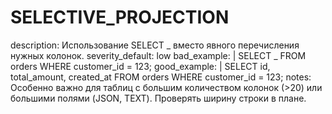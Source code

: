 # SELECTIVE_PROJECTION

description: Использование SELECT _ вместо явного перечисления нужных колонок.
severity_default: low
bad_example: |
SELECT _ FROM orders WHERE customer_id = 123;
good_example: |
SELECT id, total_amount, created_at FROM orders WHERE customer_id = 123;
notes: Особенно важно для таблиц с большим количеством колонок (>20) или большими полями (JSON, TEXT). Проверять ширину строки в плане.
